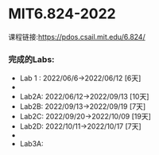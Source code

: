 # MIT6.824-2022
课程链接:https://pdos.csail.mit.edu/6.824/ <br>

### 完成的Labs: <br>
* Lab 1 : 2022/06/6->2022/06/12 [6天]
* 
* Lab2A: 2022/06/12->2022/09/13 [10天]
* Lab2B: 2022/09/13->2022/09/19 [7天]
* Lab2C: 2022/09/20->2022/10/09 [19天]
* Lab2D: 2022/10/11->2022/10/17 [7天]
* 
* Lab3A: